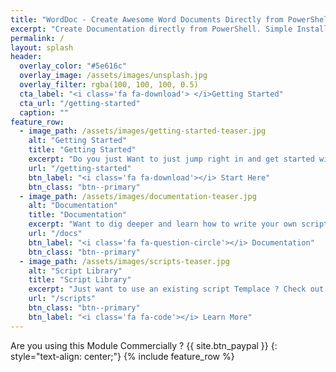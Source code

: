 ```yaml
---
title: "WordDoc - Create Awesome Word Documents Directly from PowerShell"
excerpt: "Create Documentation directly from PowerShell. Simple Installation from PowerShell Gallery, and as long as you have MS Word Installed you will be creating .docx, .pdf, .html files in minutes!"
permalink: /
layout: splash
header:
  overlay_color: "#5e616c"
  overlay_image: /assets/images/unsplash.jpg
  overlay_filter: rgba(100, 100, 100, 0.5)
  cta_label: "<i class='fa fa-download'> </i>Getting Started"
  cta_url: "/getting-started"
  caption: ""
feature_row:
  - image_path: /assets/images/getting-started-teaser.jpg
    alt: "Getting Started"
    title: "Getting Started"
    excerpt: "Do you just Want to just jump right in and get started with WordDoc straight away?"
    url: "/getting-started"
    btn_label: "<i class='fa fa-download'></i> Start Here"
    btn_class: "btn--primary"
  - image_path: /assets/images/documentation-teaser.jpg
    alt: "Documentation"
    title: "Documentation"
    excerpt: "Want to dig deeper and learn how to write your own scripts ?"
    url: "/docs"
    btn_label: "<i class='fa fa-question-circle'></i> Documentation"
    btn_class: "btn--primary"
  - image_path: /assets/images/scripts-teaser.jpg
    alt: "Script Library"
    title: "Script Library"
    excerpt: "Just want to use an existing script Templace ? Check out some great Templates right here."
    url: "/scripts"
    btn_class: "btn--primary"
    btn_label: "<i class='fa fa-code'></i> Learn More"
---
```

Are you using this Module Commercially ? {{ site.btn_paypal }}
{: style="text-align: center;"}
{% include feature_row %}
